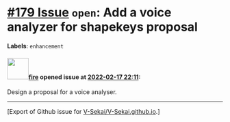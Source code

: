 # [\#179 Issue](https://github.com/V-Sekai/V-Sekai.github.io/issues/179) `open`: Add a voice analyzer for shapekeys proposal
**Labels**: `enhancement`


#### <img src="https://avatars.githubusercontent.com/u/32321?u=c2e06a3d2b49a467aa907e54aa259516440267cc&v=4" width="50">[fire](https://github.com/fire) opened issue at [2022-02-17 22:11](https://github.com/V-Sekai/V-Sekai.github.io/issues/179):

Design a proposal for a voice analyser.




-------------------------------------------------------------------------------



[Export of Github issue for [V-Sekai/V-Sekai.github.io](https://github.com/V-Sekai/V-Sekai.github.io).]
